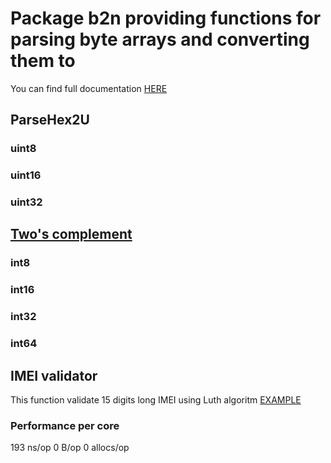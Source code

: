 # Package b2n providing functions for parsing byte arrays and converting them to

You can find full documentation [HERE](https://godoc.org/github.com/filipkroca/b2n#example-ValidateIMEI)

## ParseHex2U

### uint8  

### uint16

### uint32

## [Two's complement](https://en.wikipedia.org/wiki/Two%27s_complement)  

### int8  

### int16  

### int32  

### int64  

## IMEI validator

This function validate 15 digits long IMEI using Luth algoritm [EXAMPLE](https://godoc.org/github.com/filipkroca/b2n#example-ValidateIMEI)

### Performance per core

193 ns/op
0 B/op
0 allocs/op
